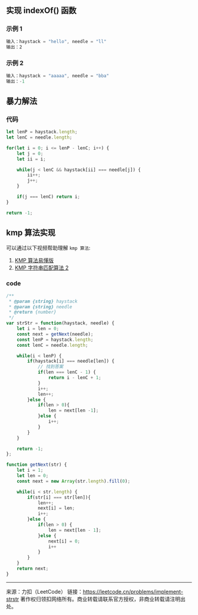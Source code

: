## 实现 indexOf() 函数

### 示例 1

```js
输入：haystack = "hello", needle = "ll"
输出：2
```

### 示例 2

```js
输入：haystack = "aaaaa", needle = "bba"
输出：-1
```

## 暴力解法

### 代码

```js
let lenP = haystack.length;
let lenC = needle.length;

for(let i = 0; i <= lenP - lenC; i++) {
    let j = 0;
    let ii = i;

    while(j < lenC && haystack[ii] === needle[j]) {
        ii++;
        j++;
    }

    if(j === lenC) return i;
}

return -1;
```

## kmp 算法实现

可以通过以下视频帮助理解 `kmp 算法`:

1. [KMP 算法易懂版](https://www.bilibili.com/video/BV1jb411V78H?spm_id_from=333.337.search-card.all.click)
2. [KMP 字符串匹配算法 2
](https://www.bilibili.com/video/BV1hW411a7ys/?spm_id_from=autoNext)

### code

```js
/**
 * @param {string} haystack
 * @param {string} needle
 * @return {number}
 */
var strStr = function(haystack, needle) { 
    let i = len = 0;
    const next = getNext(needle);
    const lenP = haystack.length;
    const lenC = needle.length;

    while(i < lenP) {
        if(haystack[i] === needle[len]) {
            // 找到答案
            if(len === lenC - 1) {
                return i - lenC + 1;
            }
            i++;
            len++;
        }else {
            if(len > 0){
                len = next[len -1];
            }else {
                i++;
            }
        }
    }

    return -1;
};

function getNext(str) {
    let i = 1;
    let len = 0;
    const next = new Array(str.length).fill(0);

    while(i < str.length) {
        if(str[i] === str[len]){
            len++;
            next[i] = len;
            i++;
        }else {
            if(len > 0) {
                len = next[len - 1];
            }else {
                next[i] = 0;
                i++
            }
        }
    }
    return next;
}
```

----
来源：力扣（LeetCode）
链接：https://leetcode.cn/problems/implement-strstr
著作权归领扣网络所有。商业转载请联系官方授权，非商业转载请注明出处。
